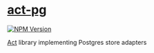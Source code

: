 # [act-pg](https://rotorsoft.github.io/act-root/modules/act_pg.html)

[![NPM Version](https://img.shields.io/npm/v/@rotorsoft/act-pg.svg)](https://www.npmjs.com/package/@rotorsoft/act-pg)

[Act](../../README.md) library implementing Postgres store adapters
